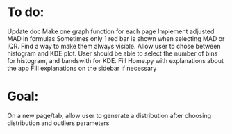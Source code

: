# To do:
Update doc
Make one graph function for each page
Implement adjusted MAD in formulas
Sometimes only 1 red bar is shown when selecting MAD or IQR. Find a way to make them always visible. 
Allow user to chose between histogram and KDE plot. User should be able to select the number of bins for histogram, and bandswith for KDE. 
Fill Home.py with explanations about the app
Fill explanations on the sidebar if necessary

# Goal:
On a new page/tab, allow user to generate a distribution after choosing distribution and outliers parameters